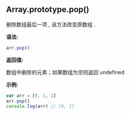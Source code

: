 ## Array.prototype.pop()

删除数组最后一项 , 该方法改变原数组 . 



**语法:**

```js
arr.pop()
```



**返回值:**

数组中删除的元素；如果数组为空则返回 undefined



**示例:**

```js
var arr = [0, 1, 2]
arr.pop()
console.log(arr) // [0, 1]
```

